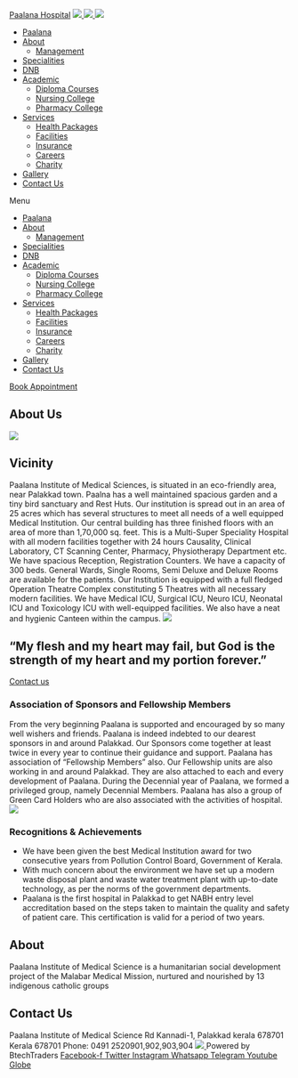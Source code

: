 [Paalana Hospital](https://paalana.in/about/<https:/paalana.in> "Paalana Hospital")
[ ![](https://paalana.in/wp-content/uploads/2022/08/Untitled-2.png) ](https://paalana.in/about/<https:/paalana.in/>)
[ ![](https://paalana.in/wp-content/uploads/2024/09/Group-883-1024x295.png) ](https://paalana.in/about/<https:/paalana.in/>)
![](https://paalana.in/wp-content/uploads/2024/09/164073682_3625173097592065_7499118900655108432_n-1-1.jpg)
  * [Paalana](https://paalana.in/about/<https:/paalana.in/>)
  * [About](https://paalana.in/about/<https:/paalana.in/about/>)
    * [Management](https://paalana.in/about/<https:/paalana.in/management/>)
  * [Specialities](https://paalana.in/about/<https:/paalana.in/specialities/>)
  * [DNB](https://paalana.in/about/<https:/paalana.in/diplomate-national-board-dnb/>)
  * [Academic](https://paalana.in/about/<#>)
    * [Diploma Courses](https://paalana.in/about/<https:/paalana.in/academic/>)
    * [Nursing College](https://paalana.in/about/<https:/sanjocollegeofnursing.org/>)
    * [Pharmacy College](https://paalana.in/about/<http:/www.sanjocps.com/>)
  * [Services](https://paalana.in/about/<#>)
    * [Health Packages](https://paalana.in/about/<https:/paalana.in/health-packages/>)
    * [Facilities](https://paalana.in/about/<https:/paalana.in/facilities/>)
    * [Insurance](https://paalana.in/about/<https:/paalana.in/insurance/>)
    * [Careers](https://paalana.in/about/<https:/paalana.in/careers/>)
    * [Charity](https://paalana.in/about/<https:/paalana.in/charity/>)
  * [Gallery](https://paalana.in/about/<https:/paalana.in/our-gallery/>)
  * [Contact Us](https://paalana.in/about/<https:/paalana.in/contact-us/>)


Menu
  * [Paalana](https://paalana.in/about/<https:/paalana.in/>)
  * [About](https://paalana.in/about/<https:/paalana.in/about/>)
    * [Management](https://paalana.in/about/<https:/paalana.in/management/>)
  * [Specialities](https://paalana.in/about/<https:/paalana.in/specialities/>)
  * [DNB](https://paalana.in/about/<https:/paalana.in/diplomate-national-board-dnb/>)
  * [Academic](https://paalana.in/about/<#>)
    * [Diploma Courses](https://paalana.in/about/<https:/paalana.in/academic/>)
    * [Nursing College](https://paalana.in/about/<https:/sanjocollegeofnursing.org/>)
    * [Pharmacy College](https://paalana.in/about/<http:/www.sanjocps.com/>)
  * [Services](https://paalana.in/about/<#>)
    * [Health Packages](https://paalana.in/about/<https:/paalana.in/health-packages/>)
    * [Facilities](https://paalana.in/about/<https:/paalana.in/facilities/>)
    * [Insurance](https://paalana.in/about/<https:/paalana.in/insurance/>)
    * [Careers](https://paalana.in/about/<https:/paalana.in/careers/>)
    * [Charity](https://paalana.in/about/<https:/paalana.in/charity/>)
  * [Gallery](https://paalana.in/about/<https:/paalana.in/our-gallery/>)
  * [Contact Us](https://paalana.in/about/<https:/paalana.in/contact-us/>)


[ Book Appointment ](https://paalana.in/about/<https:/bit.ly/pmchysan>)
## About Us
![](https://paalana.in/wp-content/uploads/2022/05/164073682_3625173097592065_7499118900655108432_n-1.jpg)
## **Vicinity​**
Paalana Institute of Medical Sciences, is situated in an eco-friendly area, near Palakkad town. Paalna has a well maintained spacious garden and a tiny bird sanctuary and Rest Huts.
Our institution is spread out in an area of 25 acres which has several structures to meet all needs of a well equipped Medical Institution. Our central building has three finished floors with an area of more than 1,70,000 sq. feet. 
This is a Multi-Super Speciality Hospital with all modern facilities together with 24 hours Causality, Clinical Laboratory, CT Scanning Center, Pharmacy, Physiotherapy Department etc. We have spacious Reception, Registration Counters. We have a capacity of 300 beds. General Wards, Single Rooms, Semi Deluxe and Deluxe Rooms are available for the patients.
Our Institution is equipped with a full fledged Operation Theatre Complex constituting 5 Theatres with all necessary modern facilities. We have Medical ICU, Surgical ICU, Neuro ICU, Neonatal ICU and Toxicology ICU with well-equipped facilities. We also have a neat and hygienic Canteen within the campus.
![](https://paalana.in/wp-content/uploads/2022/06/right-quote-3.png)
## “My flesh and my heart may fail, but God is the strength of my heart and my portion forever.”
[ Contact us ](https://paalana.in/about/<#>)
### Association of Sponsors and Fellowship Members
From the very beginning Paalana is supported and encouraged by so many well wishers and friends. Paalana is indeed indebted to our dearest sponsors in and around Palakkad. Our Sponsors come together at least twice in every year to continue their guidance and support.
Paalana has association of “Fellowship Members” also. Our Fellowship units are also working in and around Palakkad. They are also attached to each and every development of Paalana.
During the Decennial year of Paalana, we formed a privileged group, namely Decennial Members.
Paalana has also a group of Green Card Holders who are also associated with the activities of hospital.
![](https://paalana.in/wp-content/uploads/2022/05/palana-recognitions-1.png)
### Recognitions & Achievements
  * We have been given the best Medical Institution award for two consecutive years from Pollution Control Board, Government of Kerala.
  * With much concern about the environment we have set up a modern waste disposal plant and waste water treatment plant with up-to-date technology, as per the norms of the government departments.
  * Paalana is the first hospital in Palakkad to get NABH entry level accreditation based on the steps taken to maintain the quality and safety of patient care. This certification is valid for a period of two years.


## About
Paalana Institute of Medical Science is a humanitarian social development project of the Malabar Medical Mission, nurtured and nourished by 13 indigenous catholic groups 
## Contact Us
Paalana Institute of Medical Science Rd
Kannadi-1, Palakkad kerala 678701
Kerala 678701
Phone: 0491 2520901,902,903,904
[ ](https://paalana.in/about/<https:/www.facebook.com/paalana.pims>) [ ](https://paalana.in/about/<https:/www.instagram.com/paalana_hospital/>) [ ](https://paalana.in/about/<https:/www.youtube.com/@paalanainstituteofmedicals9226>)
[ ![](https://paalana.in/wp-content/uploads/2024/09/Group-884.png) ](https://paalana.in/about/<https:/paalana.in/>)
Powered by BtechTraders
[ Facebook-f ](https://paalana.in/about/<https:/www.facebook.com/btechtraderspage/>) [ Twitter ](https://paalana.in/about/<https:/twitter.com/BtechTraders>) [ Instagram ](https://paalana.in/about/<https:/www.instagram.com/btech_traders/>) [ Whatsapp ](https://paalana.in/about/<https:wa.me/+919447090274>) [ Telegram ](https://paalana.in/about/<https:/t.me/stockexTrading>) [ Youtube ](https://paalana.in/about/<https:/www.youtube.com/c/Btechtraders>) [ Globe ](https://paalana.in/about/<https:/btechtraders.com/>)

